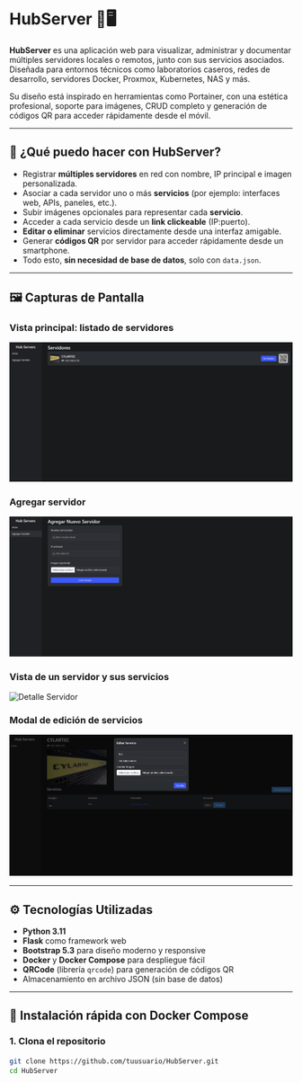 # HubServer 🔧🖥️

**HubServer** es una aplicación web para visualizar, administrar y documentar múltiples servidores locales o remotos, junto con sus servicios asociados. Diseñada para entornos técnicos como laboratorios caseros, redes de desarrollo, servidores Docker, Proxmox, Kubernetes, NAS y más.

Su diseño está inspirado en herramientas como Portainer, con una estética profesional, soporte para imágenes, CRUD completo y generación de códigos QR para acceder rápidamente desde el móvil.

---

## 🧩 ¿Qué puedo hacer con HubServer?

- Registrar **múltiples servidores** en red con nombre, IP principal e imagen personalizada.
- Asociar a cada servidor uno o más **servicios** (por ejemplo: interfaces web, APIs, paneles, etc.).
- Subir imágenes opcionales para representar cada **servicio**.
- Acceder a cada servicio desde un **link clickeable** (IP:puerto).
- **Editar o eliminar** servicios directamente desde una interfaz amigable.
- Generar **códigos QR** por servidor para acceder rápidamente desde un smartphone.
- Todo esto, **sin necesidad de base de datos**, solo con `data.json`.

---

## 🖼️ Capturas de Pantalla

### Vista principal: listado de servidores
![Home](docs/img/home.png)

### Agregar servidor
![Agregar Servidor](docs/img/add_server.png)

### Vista de un servidor y sus servicios
![Detalle Servidor](docs/img/server_detail.png)

### Modal de edición de servicios
![Editar Servicio](docs/img/edit_service.png)

---

## ⚙️ Tecnologías Utilizadas

- **Python 3.11**
- **Flask** como framework web
- **Bootstrap 5.3** para diseño moderno y responsive
- **Docker** y **Docker Compose** para despliegue fácil
- **QRCode** (librería `qrcode`) para generación de códigos QR
- Almacenamiento en archivo JSON (sin base de datos)

---

## 🚀 Instalación rápida con Docker Compose

### 1. Clona el repositorio

```bash
git clone https://github.com/tuusuario/HubServer.git
cd HubServer
